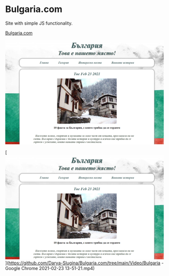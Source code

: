 # Bulgaria.com

Site with simple JS functionality.

[Bulgaria.com](https://darya-slugina.github.io/Bulgaria.com/.) 

![Alt text](/Video/1.png?raw=true "My program")

[![Demo Video](/Video/1.png)](https://github.com/Darya-Slugina/Bulgaria.com/tree/main/Video/Bulgaria - Google Chrome 2021-02-23 13-51-21.mp4)
